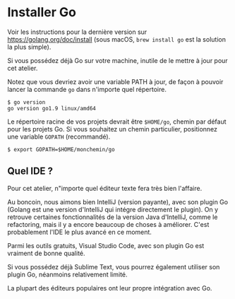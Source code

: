 # Installer Go

Voir les instructions pour la dernière version sur https://golang.org/doc/install (sous macOS, `brew install go` est la solution la plus simple).

Si vous possédez déjà Go sur votre machine, inutile de le mettre à jour pour cet atelier.

Notez que vous devriez avoir une variable PATH à jour, de façon à pouvoir lancer la commande `go` dans n'importe quel répertoire.

```
$ go version
go version go1.9 linux/amd64
```

Le répertoire racine de vos projets devrait être `$HOME/go`, chemin par défaut pour les projets Go. Si vous souhaitez un chemin particulier, positionnez une variable `GOPATH` (recommandé).

```
$ export GOPATH=$HOME/monchemin/go
```

## Quel IDE ?

Pour cet atelier, n"importe quel éditeur texte fera très bien l'affaire.

Au boncoin, nous aimons bien IntelliJ (version payante), avec son plugin Go (Golang est une version d'IntelliJ qui intégre directement le plugin). On y retrouve certaines fonctionnalités de la version Java d'IntelliJ, comme le refactoring, mais il y a encore beaucoup de choses à améliorer. C'est probablement l'IDE le plus avancé en ce moment.

Parmi les outils gratuits, Visual Studio Code, avec son plugin Go est vraiment de bonne qualité.

Si vous possédez déjà Sublime Text, vous pourrez également utiliser son plugin Go, néanmoins relativement limité.

La plupart des éditeurs populaires ont leur propre intégration avec Go.
